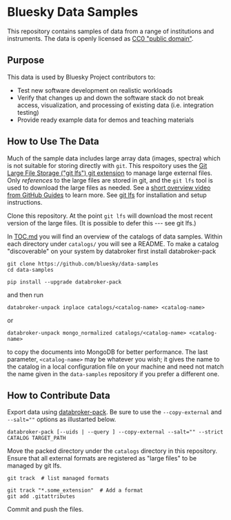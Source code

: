 # Bluesky Data Samples

This repository contains samples of data from a range of institutions and
instruments. The data is openly licensed as
[CC0 "public domain"](https://creativecommons.org/share-your-work/public-domain/cc0/).

## Purpose

This data is used by Bluesky Project contributors to:

* Test new software development on realistic workloads
* Verify that changes up and down the software stack do not break access,
  visualization, and processing of existing data (i.e. integration testing)
* Provide ready example data for demos and teaching materials

## How to Use The Data

Much of the sample data includes large array data (images, spectra) which is not
suitable for storing directly with ``git``. This respoitory uses the
[Git Large File Storage ("git lfs") git extension](https://git-lfs.github.com/)
to manage large external files. Only *references* to the large files are stored
in git, and the ``git lfs`` tool is used to download the large files as needed.
See a
[short overview video from GitHub Guides](https://www.youtube.com/watch?v=uLR1RNqJ1Mw)
to learn more. See [git lfs](https://git-lfs.github.com/) for installation and
setup instructions.

Clone this repository. At the point `git lfs` will download the most recent
version of the large files. (It is possible to defer this --- see git lfs.)

In [TOC.md](./TOC.md) you will find an overview of the catalogs of data
samples. Within each directory under `catalogs/` you will see a README. To
make a catalog "discoverable" on your system by databroker first install
databroker-pack

```
git clone https://github.com/bluesky/data-samples
cd data-samples
```

```
pip install --upgrade databroker-pack
```

and then run

```
databroker-unpack inplace catalogs/<catalog-name> <catalog-name>
```

or

```
databroker-unpack mongo_normalized catalogs/<catalog-name> <catalog-name>
```

to copy the documents into MongoDB for better performance. The last parameter,
``<catalog-name>`` may be whatever you wish; it gives the name to the catalog in
a local configuration file on your machine and need not match the name given in
the `data-samples` repository if you prefer a different one.

## How to Contribute Data

Export data using [databroker-pack](https://blueskyproject.io/databroker-pack/).
Be sure to use the ``--copy-external`` and ``--salt=""`` options as illustarted
below.


```
databroker-pack [--uids | --query ] --copy-external --salt="" --strict CATALOG TARGET_PATH
```

Move the packed directory under the ``catalogs`` directory in this
repository. Ensure that all external formats are registered as "large files" to
be managed by git lfs.

```
git track  # list managed formats
```

```
git track "*.some_extension"  # Add a format
git add .gitattributes
```

Commit and push the files.
